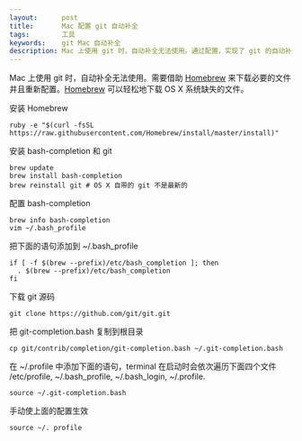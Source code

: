 ```yaml
---
layout:      post
title:       Mac 配置 git 自动补全
tags:        工具
keywords:    git Mac 自动补全
description: Mac 上使用 git 时，自动补全无法使用。通过配置，实现了 git 的自动补全。
---
```


Mac 上使用 git 时，自动补全无法使用。需要借助 [Homebrew][Homebrew] 来下载必要的文件并且重新配置。[Homebrew] 可以轻松地下载 OS X 系统缺失的文件。

[Homebrew]: http://brew.sh/

安装 Homebrew

```
ruby -e "$(curl -fsSL https://raw.githubusercontent.com/Homebrew/install/master/install)"
```

安装 bash-completion 和 git

```
brew update
brew install bash-completion
brew reinstall git # OS X 自带的 git 不是最新的
```

配置 bash-completion

```
brew info bash-completion
vim ~/.bash_profile
```

把下面的语句添加到 ~/.bash_profile

```
if [ -f $(brew --prefix)/etc/bash_completion ]; then
  . $(brew --prefix)/etc/bash_completion
fi
```

下载 git 源码


```
git clone https://github.com/git/git.git
```

把 git-completion.bash 复制到根目录

```
cp git/contrib/completion/git-completion.bash ~/.git-completion.bash
```

在 ~/.profile 中添加下面的语句，terminal 在启动时会依次遍历下面四个文件 /etc/profile, ~/.bash_profile, ~/.bash_login, ~/.profile.

```
source ~/.git-completion.bash
```

手动使上面的配置生效

```
source ~/. profile
```

